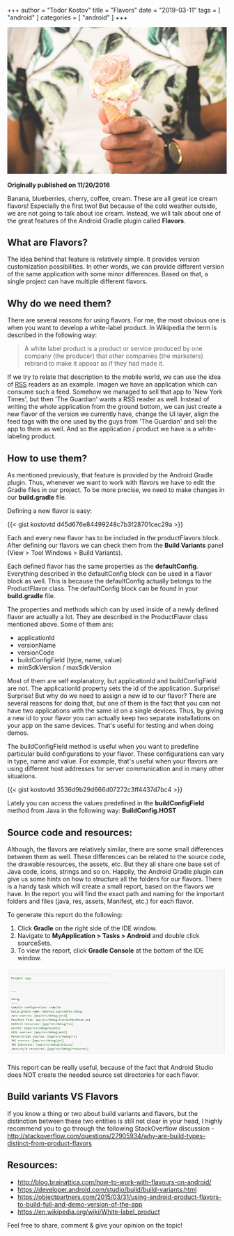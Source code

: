 +++
author = "Todor Kostov"
title = "Flavors"
date = "2019-03-11"
tags = [
    "android"
]
categories = [
    "android"
]
+++

![](/ice_cream.jpg)

**Originally published on 11/20/2016**

Banana, blueberries, cherry, coffee, cream. These are all great ice cream flavors! Especially the first two! But because of the cold weather outside, we are not going to talk about ice cream. Instead, we will talk about one of the great features of the Android Gradle plugin called **Flavors**.

## What are Flavors?

The idea behind that feature is relatively simple. It provides version customization possibilities. In other words, we can provide different version of the same application with some minor differences. Based on that, a single project can have multiple different flavors.

## Why do we need them?

There are several reasons for using flavors. For me, the most obvious one is when you want to develop a white-label product. In Wikipedia the term is described in the following way:

> A white label product is a product or service produced by one company (the producer) that other companies (the marketers) rebrand to make it appear as if they had made it.

If we try to relate that description to the mobile world, we can use the idea of [RSS](https://en.wikipedia.org/wiki/RSS) readers as an example. Imagen we have an application which can consume such a feed. Somehow we managed to sell that app to 'New York Times', but then 'The Guardian' wants a RSS reader as well. Instead of writing the whole application from the ground bottom, we can just create a new flavor of the version we currently have, change the UI layer, align the feed tags with the one used by the guys from 'The Guardian' and sell the app to them as well. And so the application / product we have is a white-labeling product.

## How to use them?

As mentioned previously, that feature is provided by the Android Gradle plugin. Thus, whenever we want to work with flavors we have to edit the Gradle files in our project. To be more precise, we need to make changes in our **build.gradle** file.

Defining a new flavor is easy:

{{< gist kostovtd d45d676e84499248c7b3f28701cec29a >}}

Each and every new flavor has to be included in the productFlavors block. After defining our flavors we can check them from the **Build Variants** panel (View > Tool Windows > Build Variants).

Each defined flavor has the same properties as the **defaultConfig**. Everything described in the defaultConfig block can be used in a flavor block as well. This is because the defaultConfig actually belongs to the ProductFlavor class. The defaultConfig block can be found in your **build.gradle** file.

The properties and methods which can by used inside of a newly defined flavor are actually a lot. They are described in the ProductFlavor class mentioned above. Some of them are:
* applicationId
* versionName
* versionCode
* buildConfigField (type, name, value)
* minSdkVersion / maxSdkVersion

Most of them are self explanatory, but applicationId and buildConfigField are not. The applicationId property sets the id of the application. Surprise! Surprise! But why do we need to assign a new id to our flavor? There are several reasons for doing that, but one of them is the fact that you can not have two applications with the same id on a single devices. Thus, by giving a new id to your flavor you can actually keep two separate installations on your app on the same devices. That's useful for testing and when doing demos.

The buildConfigField method is useful when you want to predefine particular build configurations to your flavor. These configurations can vary in type, name and value. For example, that's useful when your flavors are using different host addresses for server communication and in many other situations.

{{< gist kostovtd 3536d9b29d666d07272c3ff4437d7bc4 >}}

Lately you can access the values predefined in the **buildConfigField** method from Java in the following way: **BuildConfig.HOST**

## Source code and resources:

Although, the flavors are relatively similar, there are some small differences between them as well. These differences can be related to the source code, the drawable resources, the assets, etc. But they all share one base set of Java code, icons, strings and so on. Happily, the Android Gradle plugin can give us some hints on how to structure all the folders for our flavors. There is a handy task which will create a small report, based on the flavors we have. In the report you will find the exact path and naming for the important folders and files (java, res, assets, Manifest, etc.) for each flavor.

To generate this report do the following:
1. Click **Gradle** on the right side of the IDE window.
2. Navigate to **MyApplication > Tasks > Android** and double click sourceSets.
3. To view the report, click **Gradle Console** at the bottom of the IDE window.

![](/gradle_task_report.png)

This report can be really useful, because of the fact that Android Studio does NOT create the needed source set directories for each flavor.

## Build variants VS Flavors

If you know a thing or two about build variants and flavors, but the distinction between these two entities is still not clear in your head, I highly recommend you to go through the following StackOverflow discussion - 
http://stackoverflow.com/questions/27905934/why-are-build-types-distinct-from-product-flavors 

## Resources:

* http://blog.brainattica.com/how-to-work-with-flavours-on-android/ 
* https://developer.android.com/studio/build/build-variants.html 
* https://objectpartners.com/2015/03/31/using-android-product-flavors-to-build-full-and-demo-version-of-the-app 
* https://en.wikipedia.org/wiki/White-label_product 

Feel free to share, comment & give your opinion on the topic!